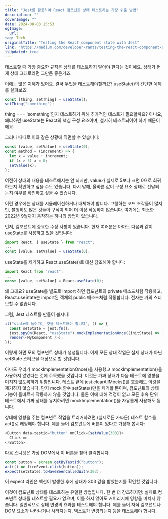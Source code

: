 ```yaml
---
title: "Jest를 활용하여 React 컴포넌트 상태 테스트하는 가장 쉬운 방법"
description: ""
coverImage: ""
date: 2024-08-03 15:53
ogImage:
  url:
tag: Tech
originalTitle: "Testing the React component state with Jest"
link: "https://medium.com/developer-rants/testing-the-react-component-state-with-jest-b0a072f70f44"
isUpdated: true
---
```


테스트할 때 가장 중요한 규칙은 상태를 테스트하지 말아야 한다는 것이에요. 상태가 현재 상태 그대로라면 그만큼 좋은거죠.

이에는 많은 지혜가 있어요. 결국 무엇을 테스트해야할까요? useState()의 간단한 예제를 살펴보죠:

```js
const [thing, setThing] = useState();
setThing("something");
```

thing === 'something'인지 테스트하기 위해 추가적인 테스트가 필요할까요? 아니요, 왜냐하면 useState는 React의 핵심 구성 요소이며, 철저히 테스트되어야 하기 때문이에요.

<!-- seedividend - 사각형 -->

<ins class="adsbygoogle"
     style="display:block"
     data-ad-client="ca-pub-4877378276818686"
     data-ad-slot="1898504329"
     data-ad-format="auto"
     data-full-width-responsive="true"></ins>

<script>
     (adsbygoogle = window.adsbygoogle || []).push({});
</script>

그러나 때때로 이와 같은 상황에 직면할 수 있습니다:

```js
const [value, setValue] = useState(0);
const method = (increment) => {
  let x = value + increment;
  if (x > 5) x = 0;
  setValue(x);
};
```

여전히 상태의 내용을 테스트해서는 안 되지만, value가 실제로 5보다 크면 0으로 회귀하는지 확인하고 싶을 수도 있습니다. 다시 말해, 올바른 값이 구성 요소 상태로 전달되는지 여부를 확인하고 싶을 수 있습니다.

이런 경우에는 상태를 시뮬레이션하거나 대체해야 합니다. 고행하는 코드 조각들이 많지만, 불행히도 많은 것들이 구식이 되어 더 이상 작동하지 않습니다. 여기에는 최소한 2022년 9월까지 동작하는 하나의 방법이 있습니다.

<!-- seedividend - 사각형 -->

<ins class="adsbygoogle"
     style="display:block"
     data-ad-client="ca-pub-4877378276818686"
     data-ad-slot="1898504329"
     data-ad-format="auto"
     data-full-width-responsive="true"></ins>

<script>
     (adsbygoogle = window.adsbygoogle || []).push({});
</script>

먼저, 컴포넌트에 중요한 수정 사항이 있습니다. 현재 여러분은 아마도 다음과 같이 useState를 사용하고 있을 것입니다:

```js
import React, { useState } from "react";
...
const [value, setValue] = useState(0);
```

useState를 제거하고 React.useState()로 대신 참조해야 합니다:

```js
import React from "react";
...
const [value, setValue] = React.useState(0);
```

<!-- seedividend - 사각형 -->

<ins class="adsbygoogle"
     style="display:block"
     data-ad-client="ca-pub-4877378276818686"
     data-ad-slot="1898504329"
     data-ad-format="auto"
     data-full-width-responsive="true"></ins>

<script>
     (adsbygoogle = window.adsbygoogle || []).push({});
</script>

왜 그래요? useState를 별도로 import 하면 컴포넌트의 private 메소드처럼 작용하고, React.useState는 import된 객체의 public 메소드처럼 작동합니다. 전자는 거의 스터브할 수 없습니다.

그럼, Jest 테스트를 만들어 봅시다!

```js
it("state에 들어가는 것을 테스트해야 합니다", () => {
  const setState = jest.fn();
  jest.spyOn(React, "useState").mockImplementationOnce((initState) => [initState, setState]);
  render(<MyComponent />);
});
```

이렇게 하면 모의 컴포넌트 상태가 생성됩니다. 이제 모든 상태 작업은 실제 상태가 아닌 setState 스터브을 대상으로 할 것입니다.

<!-- seedividend - 사각형 -->

<ins class="adsbygoogle"
     style="display:block"
     data-ad-client="ca-pub-4877378276818686"
     data-ad-slot="1898504329"
     data-ad-format="auto"
     data-full-width-responsive="true"></ins>

<script>
     (adsbygoogle = window.adsbygoogle || []).push({});
</script>

아마도 우리가 mockImplementationOnce()을 사용했고 mockImplementation()을 사용하지 않았다는 것에 주목했을 것입니다. 이것은 가짜 상태가 다음 테스트에 영향을 미치지 않도록하기 위함입니다. 테스트 끝에 jest.clearAllMocks()를 호출해도 이것을 제거하지 않습니다. 단지 mock 함수 setState()만을 제거할 뿐이며, 컴포넌트의 상태 기능이 올바르게 작동하지 않을 것입니다. 물론 이에 대해 걱정이 없고 모든 후속 단위 테스트에서 가짜 상태를 유지하려면 mockImplementation()을 자유롭게 사용해도 됩니다.

상태에 영향을 주는 컴포넌트 작업을 트리거하려면 (실제로든 가짜든) 테스트 함수를 act()로 래핑해야 합니다. 예를 들어 컴포넌트에 버튼이 있다고 가정해 봅시다:

```js
<Button data-testid="button" onClick={setValue(303)}>
  Click me
</Button>
```

다음 스니펫은 가상 DOM에서 이 버튼을 찾아 클릭합니다.

<!-- seedividend - 사각형 -->

<ins class="adsbygoogle"
     style="display:block"
     data-ad-client="ca-pub-4877378276818686"
     data-ad-slot="1898504329"
     data-ad-format="auto"
     data-full-width-responsive="true"></ins>

<script>
     (adsbygoogle = window.adsbygoogle || []).push({});
</script>

```js
const button = screen.getByTestId("button");
act(() => fireEvent.click(button));
expect(setState).toHaveBeenCalledWith(303);
```

이 expect 라인은 액션이 발생한 후에 상태가 303 값을 받았는지를 확인할 것입니다.

이것이 컴포넌트 상태를 테스트하는 유일한 방법입니다. 한 번 더 강조하자면: 실제로 컴포넌트 상태를 테스트할 필요가 없으며, 이를 하지 않아도 커버리지에 영향을 미치지 않습니다. 일반적으로 상태 변경의 효과를 테스트해야 합니다. 예를 들어 자식 컴포넌트나 DOM 요소가 나타나거나 사라지는지, 텍스트가 변경되는지 등을 테스트해야 합니다.
